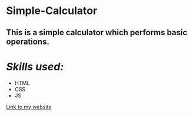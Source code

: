 # Simple-Calculator
## This is a simple calculator which performs basic operations.
# *Skills used:*
* HTML
* CSS
* JS

[Link to my website](https://trapq3du-photography-site.netlify.app/ "Simple Calculator")
